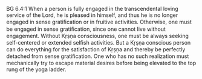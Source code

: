 BG 6.4:1	When a person is fully engaged in the transcendental loving service of the Lord, he is pleased in himself, and thus he is no longer engaged in sense gratiﬁcation or in fruitive activities. Otherwise, one must be engaged in sense gratiﬁcation, since one cannot live without engagement. Without Kṛṣṇa consciousness, one must be always seeking self-centered or extended selﬁsh activities. But a Kṛṣṇa conscious person can do everything for the satisfaction of Kṛṣṇa and thereby be perfectly detached from sense gratiﬁcation. One who has no such realization must mechanically try to escape material desires before being elevated to the top rung of the yoga ladder.